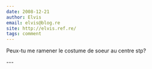 ```yaml
---
date: 2008-12-21
author: Elvis
email: elvis@blog.re
site: http://elvis.ref.re/
tags: comment
---
```


<p>Peux-tu me ramener le costume de soeur au centre stp?</p>
---